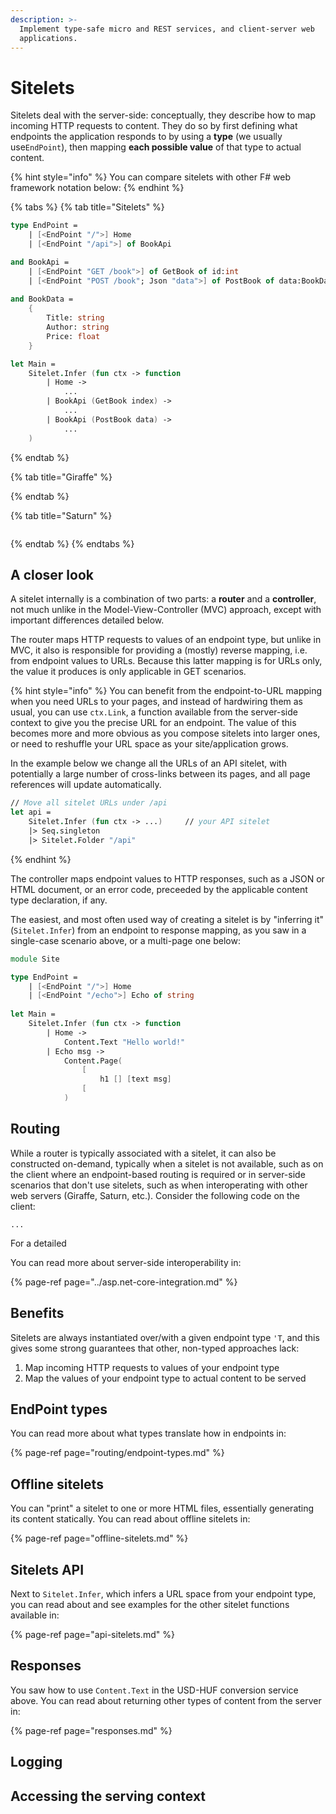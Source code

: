 ```yaml
---
description: >-
  Implement type-safe micro and REST services, and client-server web
  applications.
---
```


# Sitelets

Sitelets deal with the server-side: conceptually, they describe how to map incoming HTTP requests to content. They do so by first defining what endpoints the application responds to by using a **type** \(we usually use`EndPoint`\), then mapping **each possible value** of that type to actual content.

{% hint style="info" %}
You can compare sitelets with other F\# web framework notation below: 
{% endhint %}

{% tabs %}
{% tab title="Sitelets" %}
```fsharp
type EndPoint =
    | [<EndPoint "/">] Home
    | [<EndPoint "/api">] of BookApi

and BookApi =
    | [<EndPoint "GET /book">] of GetBook of id:int
    | [<EndPoint "POST /book"; Json "data">] of PostBook of data:BookData
    
and BookData =
    {
        Title: string
        Author: string
        Price: float
    }

let Main =
    Sitelet.Infer (fun ctx -> function
        | Home ->
            ...
        | BookApi (GetBook index) ->
            ...
        | BookApi (PostBook data) ->
            ...
    )
```
{% endtab %}

{% tab title="Giraffe" %}

{% endtab %}

{% tab title="Saturn" %}
```fsharp

```
{% endtab %}
{% endtabs %}

## A closer look

A sitelet internally is a combination of two parts: a **router** and a **controller**, not much unlike in the Model-View-Controller \(MVC\) approach, except with important differences detailed below.

The router maps HTTP requests to values of an endpoint type, but unlike in MVC, it also is responsible for providing a \(mostly\) reverse mapping, i.e. from endpoint values to URLs. Because this latter mapping is for URLs only, the value it produces is only applicable in GET scenarios.

{% hint style="info" %}
You can benefit from the endpoint-to-URL mapping when you need URLs to your pages, and instead of hardwiring them as usual, you can use `ctx.Link`, a function available from the server-side context to give you the precise URL for an endpoint. The value of this becomes more and more obvious as you compose sitelets into larger ones, or need to reshuffle your URL space as your site/application grows.

In the example below we change all the URLs of an API sitelet, with potentially a large number of cross-links between its pages, and all page references will update automatically.

```fsharp
// Move all sitelet URLs under /api
let api =
    Sitelet.Infer (fun ctx -> ...)     // your API sitelet
    |> Seq.singleton
    |> Sitelet.Folder "/api"
```
{% endhint %}

The controller maps endpoint values to HTTP responses, such as a JSON or HTML document, or an error code, preceeded by the applicable content type declaration, if any.

The easiest, and most often used way of creating a sitelet is by "inferring it" \(`Sitelet.Infer`\) from an endpoint to response mapping, as you saw in a single-case scenario above, or a multi-page one below:

```fsharp
module Site

type EndPoint =
    | [<EndPoint "/">] Home
    | [<EndPoint "/echo">] Echo of string
    
let Main =
    Sitelet.Infer (fun ctx -> function
        | Home ->
            Content.Text "Hello world!"
        | Echo msg ->
            Content.Page(
                [
                    h1 [] [text msg]
                [
            )
```

## Routing

While a router is typically associated with a sitelet, it can also be constructed on-demand, typically when a sitelet is not available, such as on the client where an endpoint-based routing is required or in server-side scenarios that don't use sitelets, such as when interoperating with other web servers \(Giraffe, Saturn, etc.\). Consider the following code on the client:

```text
...
```

For a detailed 

You can read more about server-side interoperability in:

{% page-ref page="../asp.net-core-integration.md" %}



## Benefits

Sitelets are always instantiated over/with a given endpoint type `'T`, and this gives some strong guarantees that other, non-typed approaches lack:

1. Map incoming HTTP requests to values of your endpoint type
2. Map the values of your endpoint type to actual content to be served



## EndPoint types

You can read more about what types translate how in endpoints in:

{% page-ref page="routing/endpoint-types.md" %}

## Offline sitelets

You can "print" a sitelet to one or more HTML files, essentially generating its content statically. You can read about offline sitelets in:

{% page-ref page="offline-sitelets.md" %}

## Sitelets API

Next to `Sitelet.Infer`, which infers a URL space from your endpoint type, you can read about and see examples for the other sitelet functions available in:

{% page-ref page="api-sitelets.md" %}

## Responses

You saw how to use `Content.Text` in the USD-HUF conversion service above. You can read about returning other types of content from the server in:

{% page-ref page="responses.md" %}



## Logging

## Accessing the serving context

